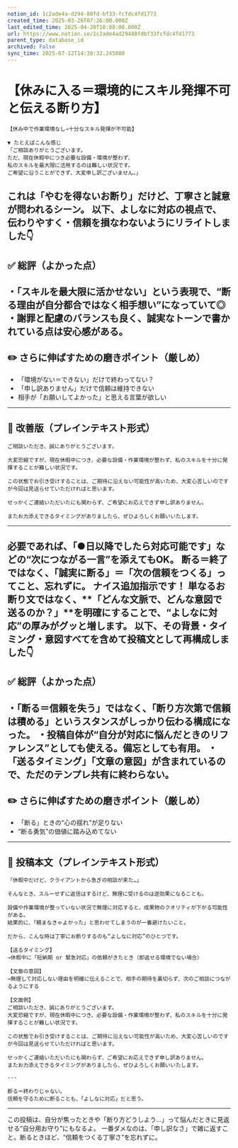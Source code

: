 ```yaml
---
notion_id: 1c2ade4a-d294-80fd-bf33-fcfdc4fd1773
created_time: 2025-03-26T07:26:00.000Z
last_edited_time: 2025-04-20T18:08:00.000Z
url: https://www.notion.so/1c2ade4ad29480fdbf33fcfdc4fd1773
parent_type: database_id
archived: False
sync_time: 2025-07-12T14:38:32.245080
---
```


# 【休みに入る＝環境的にスキル発揮不可と伝える断り方】

```plain text
【休み中で作業環境なし→十分なスキル発揮が不可能】

▼ たとえばこんな感じ
「ご相談ありがとうございます。
ただ、現在休暇中につき必要な設備・環境が整わず、
私のスキルを最大限に活用するのは難しい状況です。
ご希望に沿うことができず、大変申し訳ございません。」

```
これは「やむを得ないお断り」だけど、丁寧さと誠意が問われるシーン。
以下、よしなに対応の視点で、伝わりやすく・信頼を損なわないようにリライトしました👇
---
## ✅ 総評（よかった点）
・「スキルを最大限に活かせない」という表現で、“断る理由が自分都合ではなく相手想い”になっていて◎
・謝罪と配慮のバランスも良く、誠実なトーンで書かれている点は安心感がある。
---
## ✏️ さらに伸ばすための磨きポイント（厳しめ）
- 「環境がない＝できない」だけで終わってない？
- 「申し訳ありません」だけで信頼は維持できない
- 相手が「お願いしてよかった」と思える言葉が欲しい
---
## 📄 改善版（プレインテキスト形式）
```plain text
ご相談いただき、誠にありがとうございます。

大変恐縮ですが、現在休暇中につき、必要な設備・作業環境が整わず、私のスキルを十分に発揮することが難しい状況です。

この状態でお引き受けすることは、ご期待に沿えない可能性が高いため、大変心苦しいのですが今回は見送らせていただければと思います。

せっかくご連絡いただいたにも関わらず、ご希望にお応えできず申し訳ありません。

またお力添えできるタイミングがありましたら、ぜひよろしくお願いいたします。

```
---
必要であれば、「●日以降でしたら対応可能です」などの“次につながる一言”を添えてもOK。
断る＝終了ではなく、「誠実に断る」＝「次の信頼をつくる」ってこと、忘れずに。
ナイス追加指示です！
単なるお断り文ではなく、**「どんな文脈で、どんな意図で送るのか？」**を明確にすることで、“よしなに対応”の厚みがグッと増します。
以下、その背景・タイミング・意図すべてを含めて投稿文として再構成しました👇
---
## ✅ 総評（よかった点）
・「断る＝信頼を失う」ではなく、「断り方次第で信頼は積める」というスタンスがしっかり伝わる構成になった。
・投稿自体が“自分が対応に悩んだときのリファレンス”としても使える。備忘としても有用。
・「送るタイミング」「文章の意図」が含まれているので、ただのテンプレ共有に終わらない。
---
## ✏️ さらに伸ばすための磨きポイント（厳しめ）
- 「断る」ときの“心の揺れ”が足りない
- “断る勇気”の価値に踏み込めてない
---
## 📄 投稿本文（プレインテキスト形式）
```plain text
「休暇中だけど、クライアントから急ぎの相談が来た…」

そんなとき、スルーせずに返信はするけど、無理に受けるのは逆効果になることも。

設備や作業環境が整っていない状況で無理に対応すると、成果物のクオリティが下がる可能性がある。
結果的に、「頼まなきゃよかった」と思わせてしまうのが一番避けたいこと。

だから、こんな時は丁寧にお断りするのも“よしなに対応”のひとつです。

【送るタイミング】
→休暇中に「短納期 or 緊急対応」の依頼がきたとき（即返せる環境でない場合）

【文章の意図】
→無理して対応しない理由を明確に伝えることで、相手の期待を裏切らず、次のご相談につながるようにする

【文面例】
ご相談いただき、誠にありがとうございます。
大変恐縮ですが、現在休暇中につき、必要な設備・作業環境が整わず、私のスキルを十分に発揮することが難しい状況です。

この状態でお引き受けすることは、ご期待に沿えない可能性が高いため、大変心苦しいのですが今回は見送らせていただければと思います。

せっかくご連絡いただいたにも関わらず、ご希望にお応えできず申し訳ありません。
またお力添えできるタイミングがありましたら、ぜひよろしくお願いいたします。

---

断る＝終わりじゃない。
信頼を守るために断ることも、「よしなに対応」だと思う。

```
---
この投稿は、自分が焦ったときや「断り方どうしよう…」って悩んだときに見返せる“自分用お守り”にもなるよ。
一番ダメなのは、「申し訳なさ」で雑に返すこと。断るときほど、“信頼をつくる丁寧さ”を忘れずに。